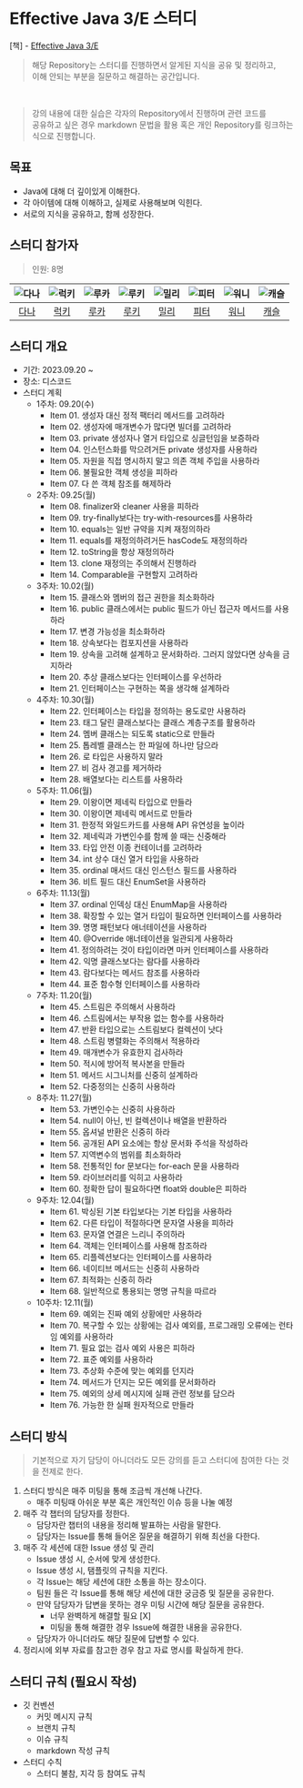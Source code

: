 # Effective Java 3/E 스터디

[책] - [Effective Java 3/E](https://product.kyobobook.co.kr/detail/S000001033066)

> 해당 Repository는 스터디를 진행하면서 알게된 지식을 공유 및 정리하고,<br>
> 이해 안되는 부분을 질문하고 해결하는 공간입니다.

<br>

> 강의 내용에 대한 실습은 각자의 Repository에서 진행하며 관련 코드를<br>
> 공유하고 싶은 경우 markdown 문법을 활용 혹은 개인 Repository를 링크하는 식으로 진행합니다.

## 목표

- Java에 대해 더 깊이있게 이해한다.
- 각 아이템에 대해 이해하고, 실제로 사용해보며 익힌다.
- 서로의 지식을 공유하고, 함께 성장한다.

## 스터디 참가자

> 인원: 8명

<center>

|![다나](https://avatars.githubusercontent.com/u/85955988?v=4)|![럭키](https://avatars.githubusercontent.com/u/110045522?v=4)|![루카](https://avatars.githubusercontent.com/u/98688494?v=4)|![루키](https://avatars.githubusercontent.com/u/74547868?v=4)|![밀리](https://avatars.githubusercontent.com/u/87763333?v=4)|![피터](https://avatars.githubusercontent.com/u/97747863?v=4)|![워니](https://avatars.githubusercontent.com/u/116738827?v=4)|![캐슬](https://avatars.githubusercontent.com/u/62132755?v=4)|
|:---:|:---:|:---:|:---:|:---:|:---:|:---:|:---:|
|[다나](https://github.com/joowojr)|[럭키](https://github.com/Hyunstone)|[루카](https://github.com/luke0408)|[루키](https://github.com/destiny3912)|[밀리](https://github.com/hw130)|[피터](https://github.com/wcorn)|[워니](https://github.com/kiwijomn)|[캐슬](https://github.com/hosung-222)|

</center>

## 스터디 개요

- 기간: 2023.09.20 ~ 
- 장소: 디스코드
- 스터디 계획
  - 1주차: 09.20(수)
    - Item 01. 생성자 대신 정적 팩터리 메서드를 고려하라
    - Item 02. 생성자에 매개변수가 많다면 빌더를 고려하라
    - Item 03. private 생성자나 열거 타입으로 싱글턴임을 보증하라
    - Item 04. 인스턴스화를 막으려거든 private 생성자를 사용하라
    - Item 05. 자원을 직접 명시하지 말고 의존 객체 주입을 사용하라
    - Item 06. 불필요한 객체 생성을 피하라
    - Item 07. 다 쓴 객체 참조를 해제하라
  - 2주차: 09.25(월)
    - Item 08. finalizer와 cleaner 사용을 피하라
    - Item 09. try-finally보다는 try-with-resources를 사용하라
    - Item 10. equals는 일반 규약을 지켜 재정의하라
    - Item 11. equals를 재정의하려거든 hasCode도 재정의하라
    - Item 12. toString을 항상 재정의하라
    - Item 13. clone 재정의는 주의해서 진행하라
    - Item 14. Comparable을 구현할지 고려하라
  - 3주차: 10.02(월)
    - Item 15. 클래스와 멤버의 접근 권한을 최소화하라
    - Item 16. public 클래스에서는 public 필드가 아닌 접근자 메서드를 사용하라
    - Item 17. 변경 가능성을 최소화하라
    - Item 18. 상속보다는 컴포지션을 사용하라
    - Item 19. 상속을 고려해 설계하고 문서화하라. 그러지 않았다면 상속을 금지하라
    - Item 20. 추상 클래스보다는 인터페이스를 우선하라
    - Item 21. 인터페이스는 구현하는 쪽을 생각해 설계하라
  - 4주차: 10.30(월)
    - Item 22. 인터페이스는 타입을 정의하는 용도로만 사용하라 
    - Item 23. 태그 달린 클래스보다는 클래스 계층구조를 활용하라 
    - Item 24. 멤버 클래스는 되도록 static으로 만들라 
    - Item 25. 톱레벨 클래스는 한 파일에 하나만 담으라
    - Item 26. 로 타입은 사용하지 말라
    - Item 27. 비 검사 경고를 제거하라 
    - Item 28. 배열보다는 리스트를 사용하라 
  - 5주차: 11.06(월)
    - Item 29. 이왕이면 제네릭 타입으로 만들라
    - Item 30. 이왕이면 제네릭 메서드로 만들라
    - Item 31. 한정적 와일드카드를 사용해 API 유연성을 높이라
    - Item 32. 제네릭과 가변인수를 함께 쓸 때는 신중해라
    - Item 33. 타입 안전 이종 컨테이너를 고려하라
    - Item 34. int 상수 대신 열거 타입을 사용하라
    - Item 35. ordinal 매서드 대신 인스턴스 필드를 사용하라
    - Item 36. 비트 필드 대신 EnumSet을 사용하라
  - 6주차: 11.13(월)
    - Item 37. ordinal 인덱싱 대신 EnumMap을 사용하라
    - Item 38. 확장할 수 있는 열거 타입이 필요하면 인터페이스를 사용하라
    - Item 39. 명명 패턴보다 애너테이션을 사용하라
    - Item 40. @Override 애너테이션을 일관되게 사용하라
    - Item 41. 정의하려는 것이 타입이라면 마커 인터페이스를 사용하라
    - Item 42. 익명 클래스보다는 람다를 사용하라
    - Item 43. 람다보다는 메서드 참조를 사용하라
    - Item 44. 표준 함수형 인터페이스를 사용하라
  - 7주차: 11.20(월)
    - Item 45. 스트림은 주의해서 사용하라
    - Item 46. 스트림에서는 부작용 없는 함수를 사용하라
    - Item 47. 반환 타입으로는 스트림보다 컬렉션이 낫다
    - Item 48. 스트림 병렬화는 주의해서 적용하라
    - Item 49. 매개변수가 유효한지 검사하라
    - Item 50. 적시에 방어적 복사본을 만들라
    - Item 51. 메서드 시그니처를 신중히 설계하라
    - Item 52. 다중정의는 신중히 사용하라
  - 8주차: 11.27(월)
    - Item 53. 가변인수는 신중히 사용하라
    - Item 54. null이 아닌, 빈 컬렉션이나 배열을 반환하라
    - Item 55. 옵셔널 반환은 신중히 하라
    - Item 56. 공개된 API 요소에는 항상 문서화 주석을 작성하라
    - Item 57. 지역변수의 범위를 최소화하라
    - Item 58. 전통적인 for 문보다는 for-each 문을 사용하라
    - Item 59. 라이브러리를 익히고 사용하라
    - Item 60. 정확한 답이 필요하다면 float와 double은 피하라
  - 9주차: 12.04(월)
    - Item 61. 박싱된 기본 타입보다는 기본 타입을 사용하라
    - Item 62. 다른 타입이 적절하다면 문자열 사용을 피하라
    - Item 63. 문자열 연결은 느리니 주의하라
    - Item 64. 객체는 인터페이스를 사용해 참조하라
    - Item 65. 리플렉션보다는 인터페이스를 사용하라
    - Item 66. 네이티브 메서드는 신중히 사용하라
    - Item 67. 최적화는 신중히 하라
    - Item 68. 일반적으로 통용되는 명명 규칙을 따르라
  - 10주차: 12.11(월)
    - Item 69. 예외는 진짜 예외 상황에만 사용하라
    - Item 70. 복구할 수 있는 상황에는 검사 예외를, 프로그래밍 오류에는 런타임 예외를 사용하라
    - Item 71. 필요 없는 검사 예외 사용은 피하라
    - Item 72. 표준 예외를 사용하라
    - Item 73. 추상화 수준에 맞는 예외를 던지라
    - Item 74. 메서드가 던지는 모든 예외를 문서화하라
    - Item 75. 예외의 상세 메시지에 실패 관련 정보를 담으라
    - Item 76. 가능한 한 실패 원자적으로 만들라

## 스터디 방식

> 기본적으로 자기 담당이 아니더라도 모든 강의를 듣고 스터디에 참여한 다는 것을 전제로 한다.

1. 스터디 방식은 매주 미팅을 통해 조금씩 개선해 나간다.
    - 매주 미팅때 아쉬운 부분 혹은 개인적인 이슈 등을 나눌 예정
2. 매주 각 챕터의 담당자를 정한다.
    - 담당자란 챕터의 내용을 정리해 발표하는 사람을 말한다.
    - 담당자는 Issue를 통해 들어온 질문을 해결하기 위해 최선을 다한다.
3. 매주 각 세션에 대한 Issue 생성 및 관리
    - Issue 생성 시, 순서에 맞게 생성한다.
    - Issue 생성 시, 탬플릿의 규칙을 지킨다.
    - 각 Issue는 해당 세션에 대한 소통을 하는 장소이다.
    - 팀원 들은 각 Issue를 통해 해당 세션에 대한 궁금증 및 질문을 공유한다.
    - 만약 담당자가 답변을 못하는 경우 미팅 시간에 해당 질문을 공유한다.
      - 너무 완벽하게 해결할 필요 [X]
      - 미팅을 통해 해결한 경우 Issue에 해결한 내용을 공유한다.
    - 담당자가 아니더라도 해당 질문에 답변할 수 있다.
4. 정리시에 외부 자료를 참고한 경우 참고 자료 명시를 확실하게 한다.

## 스터디 규칙 (필요시 작성)

- 깃 컨벤션
  - 커밋 메시지 규칙
  - 브랜치 규칙
  - 이슈 규칙
  - markdown 작성 규칙
- 스터디 수칙
  - 스터디 불참, 지각 등 참여도 규칙
